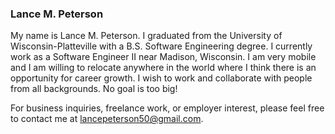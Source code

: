 ### Lance M. Peterson
My name is Lance M. Peterson. I graduated from the University of Wisconsin-Platteville with a B.S. Software Engineering degree. I currently work as a Software Engineer II near Madison, Wisconsin. I am very mobile and I am willing to relocate anywhere in the world where I think there is an opportunity for career growth. I wish to work and collaborate with people from all backgrounds. No goal is too big!

For business inquiries, freelance work, or employer interest, please feel free to contact me at lancepeterson50@gmail.com.

